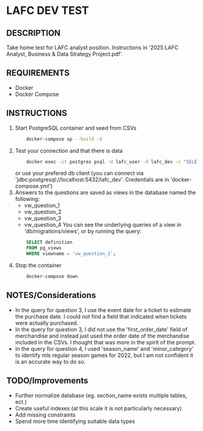 # LAFC DEV TEST

## DESCRIPTION
Take home test for LAFC analyst position. Instructions in '2025 LAFC Analyst, Business & Data Strategy Project.pdf'.

## REQUIREMENTS
- Docker
- Docker Compose

## INSTRUCTIONS
1. Start PostgreSQL container and seed from CSVs
    ```sh
        docker-compose up --build -d
    ```
2. Test your connection and that there is data
    ```sh
        docker exec -it postgres psql -U lafc_user -d lafc_dev -c "SELECT COUNT(*) FROM events;"
    ```
    or use your prefered db client (you can connect via 'jdbc:postgresql://localhost:5432/lafc_dev'. Credentials are in 'docker-compose.yml')
3. Answers to the questions are saved as views in the database named the following:
    - vw_question_1
    - vw_question_2
    - vw_question_3
    - vw_question_4
    You can see the underlying queries of a view in 'db/migrations/views', or by running the query:
    ```sql
        SELECT definition 
        FROM pg_views 
        WHERE viewname = 'vw_question_1';
    ```
4. Stop the container
    ```sh
        docker-compose down
    ```

## NOTES/Considerations
- In the query for question 3, I use the event date for a ticket to estimate the purchase date. I could not find a field that indicated when tickets were actually purchased.
- In the query for question 3, I did not use the 'first_order_date' field of merchandise and instead just used the order date of the merchandise included in the CSVs. I thought that was more in the spirit of the prompt.
- In the query for question 4, I used 'season_name' and 'minor_category' to identify mls regular season games for 2022, but I am not confident it is an accurate way to do so.

## TODO/Improvements
- Further normalize database (eg. section_name exists multiple tables, ect.)
- Create useful indexes (at this scale it is not particularly necessary)
- Add missing constraints
- Spend more time identifying suitable data types
